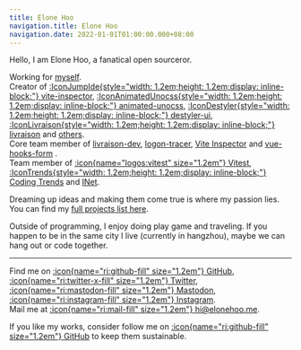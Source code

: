 ```yaml
---
title: Elone Hoo
navigation.title: Elone Hoo
navigation.date: 2022-01-01T01:00:00.000+08:00
---
```


Hello, I am Elone Hoo, a fanatical open sourceror.

Working for [myself](https://github.com/wip-elonehoo).<br>
Creator of [:IconJumpIde{style="width: 1.2em;height: 1.2em;display: inline-block;"} vite-inspector](https://github.com/vite-inspector/vite-inspector), [:IconAnimatedUnocss{style="width: 1.2em;height: 1.2em;display: inline-block;"} animated-unocss](https://github.com/conver-unocss/animated-unocss), [:IconDestyler{style="width: 1.2em;height: 1.2em;display: inline-block;"} destyler-ui](https://github.com/destyler/destyler), [:IconLivraison{style="width: 1.2em;height: 1.2em;display: inline-block;"} livraison](https://github.com/livraison-dev/app) and [others](/projects).<br>
Core team member of [livraison-dev](https://github.com/livraison-dev), [logon-tracer](https://github.com/logon-tracer), [Vite Inspector](https://github.com/vite-inspector) and [vue-hooks-form](https://github.com/vue-hooks-form) .<br>
Team member of [:icon{name="logos:vitest" size="1.2em"} Vitest](https://github.com/vitest-dev), [:IconTrends{style="width: 1.2em;height: 1.2em;display: inline-block;"} Coding Trends](https://github.com/trends-dev) and [INet](https://github.com/hzpt-inet-club).

Dreaming up ideas and making them come true is where my passion lies. You can find my [full projects list here](/projects).

Outside of programming, I enjoy doing play game and traveling. If you happen to be in the same city I live (currently in hangzhou), maybe we can hang out or code together.

***

Find me on [:icon{name="ri:github-fill" size="1.2em"} GitHub](https://github.com/elonehoo), [:icon{name="ri:twitter-x-fill" size="1.2em"} Twitter](https://www.twitter.com/elonehoo), [:icon{name="ri:mastodon-fill" size="1.2em"} Mastodon](https://elk.zone/mstdn.social/@elonehoo), [:icon{name="ri:instagram-fill" size="1.2em"} Instagram](https://www.instagram.com/elonehoooo/).<br>
Mail me at [:icon{name="ri:mail-fill" size="1.2em"} hi@elonehoo.me](mailto:hi@elonehoo.me).<br>

If you like my works, consider follow me on [:icon{name="ri:github-fill" size="1.2em"} GitHub](https://github.com/elonehoo) to keep them sustainable.
